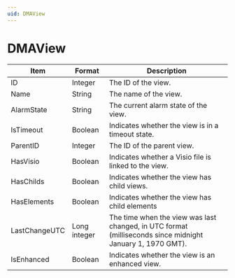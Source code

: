 ```yaml
---
uid: DMAView
---
```


# DMAView

| Item          | Format       | Description                                                                                               |
|---------------|--------------|-----------------------------------------------------------------------------------------------------------|
| ID            | Integer      | The ID of the view.                                                                                       |
| Name          | String       | The name of the view.                                                                                     |
| AlarmState    | String       | The current alarm state of the view.                                                                      |
| IsTimeout     | Boolean      | Indicates whether the view is in a timeout state.                                                         |
| ParentID      | Integer      | The ID of the parent view.                                                                                |
| HasVisio      | Boolean      | Indicates whether a Visio file is linked to the view.                                                     |
| HasChilds     | Boolean      | Indicates whether the view has child views.                                                               |
| HasElements   | Boolean      | Indicates whether the view has child elements                                                             |
| LastChangeUTC | Long integer | The time when the view was last changed, in UTC format (milliseconds since midnight January 1, 1970 GMT). |
| IsEnhanced    | Boolean      | Indicates whether the view is an enhanced view.                                                           |
